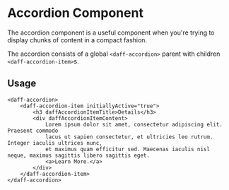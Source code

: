 # Accordion Component

The accordion component is a useful component when you're trying to display chunks of content in a compact fashion.

The accordion consists of a global `<daff-accordion>` parent with children `<daff-accordion-item>`s.

## Usage

```
<daff-accordion>
    <daff-accordion-item initiallyActive="true">
        <h3 daffAccordionItemTitle>Details</h3>
        <div daffAccordionItemContent>
            Lorem ipsum dolor sit amet, consectetur adipiscing elit. Praesent commodo 
            lacus ut sapien consectetur, et ultricies leo rutrum. Integer iaculis ultrices nunc, 
            et maximus quam efficitur sed. Maecenas iaculis nisl neque, maximus sagittis libero sagittis eget.
            <a>Learn More.</a>
        </div>
    </daff-accordion-item>
</daff-accordion>
```